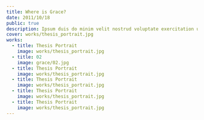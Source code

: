 ```yaml
---
title: Where is Grace?
date: 2011/10/18
public: true
description: Ipsum duis do minim velit nostrud voluptate exercitation ullamco ea anim duis et qui adipisicing.
cover: works/thesis_portrait.jpg
works:
  - title: Thesis Portrait
    image: works/thesis_portrait.jpg
  - title: 02
    image: grace/02.jpg
  - title: Thesis Portrait
    image: works/thesis_portrait.jpg
  - title: Thesis Portrait
    image: works/thesis_portrait.jpg
  - title: Thesis Portrait
    image: works/thesis_portrait.jpg
  - title: Thesis Portrait
    image: works/thesis_portrait.jpg
---
```

